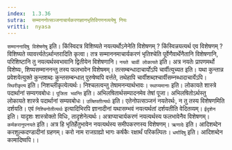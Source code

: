 ```yaml
---
index:  1.3.36
sutra:  सम्माननोत्सञ्जनाचार्यकरणज्ञानभृतिविगणनव्ययेषु नियः
vritti:  nyasa
---
```


`सम्माननादिषु विशेषणेषु` इति। किंस्विदत्र विशिष्यते नयत्यर्थोऽनेनेति विशेषणम् ? किंस्विन्नयत्यर्थ एव विशेषणम् ? विशिष्यते व्यावर्त्त्यतेऽर्थान्तरादिति कृत्वा। तत्र सम्माननमाचार्यकरणं भृतिश्चेति पूर्वेणैवार्थेनैतानि विशेषणानि, परिशिष्टानि तु नयत्यर्थस्वभावानि द्वितीयेन विशेषणानि। `नयते चार्वी लोकायते` इति। अत्र नयतेः प्रापणमर्थो विशेष्यः, शिष्यसम्माननन्तु तस्य फलभावेन विशेषमम्। तत्सम्बन्धादाचार्योऽपि चार्वीत्युच्यत इति। यथा कुन्तान्न प्रवेशयेत्युक्ते कुन्तशब्दः कुन्तसम्बन्धात् पुरुषेष्वपि वर्त्तते, तथेहापि चार्वीशब्दश्चार्वीसम्नब्धादाचार्येऽपि। `स्थिरीकृत्य` इति। निशच्लीकृत्येत्यर्थः। निश्चलत्वन्तु तेषामनन्यार्थभावः। `स्थाप्यमानाः` इति। लोकायते शास्त्रे पदार्थानां सम्यगवबोधः। `पूजिता भवन्ति` इति। अभिलषितार्थसम्पादनमेव तेषां पूजा। अभिलषितोऽर्थस्तु लोकायते शास्त्रे पदार्थानां सम्यवबोधः। `उत्क्षिपतीत्यर्थः` इति। एतेनोपत्सञ्जनं नयतेरर्थः, न तु तस्य विशेषणमिति दर्शयति। एवं `निश्चिनोतीत्यर्थः` इत्यादिभिरपि ज्ञानादीनां यथासम्भवं नयत्यर्थतां दर्शयतीति वेदितव्यम्। `ईदृशेन` इति। यादृशः शास्त्रोक्तो विधिः, तादृशेनेत्यर्थः। अत्राप्याचार्यकरणं नयत्यर्थस्य फलभावेनैव विशेषणम्। `कर्मकरानुपनयते` इति। अत्र हि भृतिर्हेतुभावेन नयत्यर्थस्य समीपकरणस्य विशेषणम्। `ऋणादेः` इति। आदिशब्देन करशुल्कदण्डादीनां ग्रहणम्। करो नाम राजग्राह्यो भागः कर्षकैः रक्षार्थं परिकल्पितः। `धर्मादिषु` इति। आदिशब्देन कामादिष्वपि।।

